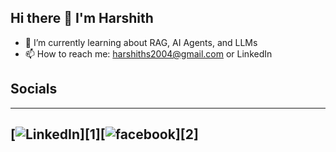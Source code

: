 ## Hi there 👋 I'm Harshith

- 🌱 I’m currently learning about RAG, AI Agents, and LLMs
-  📫 How to reach me: harshiths2004@gmail.com or LinkedIn

## Socials
---
[![LinkedIn](https://www.linkedin.com/in/harshith-suresh-056079216/)][1][![facebook](https://cloud.githubusercontent.com/assets/17016297/18839836/0a06deb4-83d2-11e6-8078-1d0974af0f63.png)][2]
---
<!--
**Harshith24/Harshith24** is a ✨ _special_ ✨ repository because its `README.md` (this file) appears on your GitHub profile.

Here are some ideas to get you started:

- 🔭 I’m currently working on ...
- 🌱 I’m currently learning about RAG, AI Agents, and LLMs
- 👯 I’m looking to collaborate on ...
- 🤔 I’m looking for help with ...
- 💬 Ask me about ...
- 📫 How to reach me: harshiths2004@gmail.com
- 😄 Pronouns: ...
- ⚡ Fun fact: ...
-->

